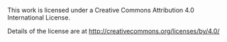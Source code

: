This work is licensed under a Creative Commons Attribution 4.0 International License.

Details of the license are at http://creativecommons.org/licenses/by/4.0/